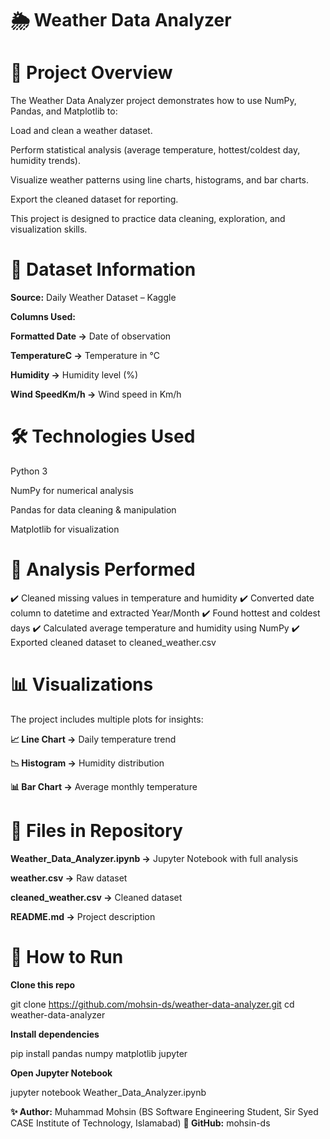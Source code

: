 # 🌦️ Weather Data Analyzer

# 📌 Project Overview

The Weather Data Analyzer project demonstrates how to use NumPy, Pandas, and Matplotlib to:

Load and clean a weather dataset.

Perform statistical analysis (average temperature, hottest/coldest day, humidity trends).

Visualize weather patterns using line charts, histograms, and bar charts.

Export the cleaned dataset for reporting.

This project is designed to practice data cleaning, exploration, and visualization skills.

# 📂 Dataset Information

**Source:** Daily Weather Dataset – Kaggle

**Columns Used:**

**Formatted Date →** Date of observation

**TemperatureC →** Temperature in °C

**Humidity →** Humidity level (%)

**Wind SpeedKm/h →** Wind speed in Km/h

# 🛠️ Technologies Used

Python 3

NumPy for numerical analysis

Pandas for data cleaning & manipulation

Matplotlib for visualization

# 📑 Analysis Performed

✔️ Cleaned missing values in temperature and humidity
✔️ Converted date column to datetime and extracted Year/Month
✔️ Found hottest and coldest days
✔️ Calculated average temperature and humidity using NumPy
✔️ Exported cleaned dataset to cleaned_weather.csv

# 📊 Visualizations

The project includes multiple plots for insights:

**📈 Line Chart →** Daily temperature trend

**📉 Histogram →** Humidity distribution

**📊 Bar Chart →** Average monthly temperature

# 📂 Files in Repository

**Weather_Data_Analyzer.ipynb →** Jupyter Notebook with full analysis

**weather.csv →** Raw dataset

**cleaned_weather.csv →** Cleaned dataset

**README.md →** Project description

# 🚀 How to Run

**Clone this repo**

git clone https://github.com/mohsin-ds/weather-data-analyzer.git
cd weather-data-analyzer


**Install dependencies**

pip install pandas numpy matplotlib jupyter


**Open Jupyter Notebook**

jupyter notebook Weather_Data_Analyzer.ipynb


**✨ Author:** Muhammad Mohsin (BS Software Engineering Student, Sir Syed CASE Institute of Technology, Islamabad)
**🔗 GitHub:** mohsin-ds
